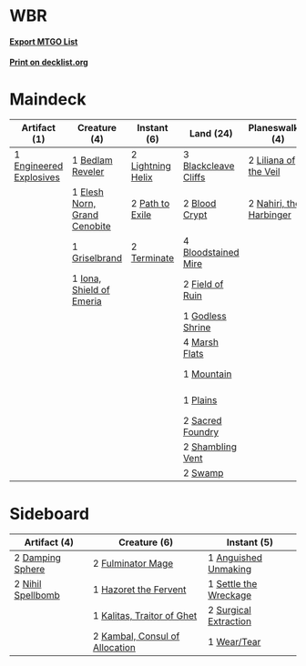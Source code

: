 # WBR

#### [Export MTGO List](../collection/WBR/WBR.txt)
#### [Print on decklist.org](http://decklist.org/?deckmain=1%09Anger%20of%20the%20Gods%0A1%09Bedlam%20Reveler%0A3%09Blackcleave%20Cliffs%0A2%09Blood%20Crypt%0A4%09Bloodstained%20Mire%0A3%09Collective%20Brutality%0A1%09Dreadbore%0A1%09Elesh%20Norn,%20Grand%20Cenobite%0A1%09Engineered%20Explosives%0A4%09Faithless%20Looting%0A2%09Field%20of%20Ruin%0A1%09Godless%20Shrine%0A1%09Griselbrand%0A2%09Inquisition%20of%20Kozilek%0A1%09Iona,%20Shield%20of%20Emeria%0A2%09Lightning%20Helix%0A2%09Liliana%20of%20the%20Veil%0A4%09Lingering%20Souls%0A4%09Marsh%20Flats%0A1%09Mountain%0A2%09Nahiri,%20the%20Harbinger%0A2%09Path%20to%20Exile%0A1%09Plains%0A2%09Sacred%20Foundry%0A2%09Shambling%20Vent%0A2%09Swamp%0A2%09Terminate%0A3%09Thoughtseize%0A3%09Unburial%20Rites&deckside=1%09Anguished%20Unmaking%0A2%09Damping%20Sphere%0A2%09Fulminator%20Mage%0A1%09Hazoret%20the%20Fervent%0A1%09Kalitas,%20Traitor%20of%20Ghet%0A2%09Kambal,%20Consul%20of%20Allocation%0A2%09Nihil%20Spellbomb%0A1%09Settle%20the%20Wreckage%0A2%09Surgical%20Extraction%0A1%09Wear/Tear)
# Maindeck

|                                          Artifact (1)                                           |                                             Creature (4)                                              |                                        Instant (6)                                         |                                           Land (24)                                           |                                         Planeswalker (4)                                         |                                           Sorcery (21)                                            |
|-------------------------------------------------------------------------------------------------|-------------------------------------------------------------------------------------------------------|--------------------------------------------------------------------------------------------|-----------------------------------------------------------------------------------------------|--------------------------------------------------------------------------------------------------|---------------------------------------------------------------------------------------------------|
|1 [Engineered Explosives](http://gatherer.wizards.com/Pages/Card/Details.aspx?multiverseid=50139)|1 [Bedlam Reveler](http://gatherer.wizards.com/Pages/Card/Details.aspx?multiverseid=414415)            |2 [Lightning Helix](http://gatherer.wizards.com/Pages/Card/Details.aspx?multiverseid=249386)|3 [Blackcleave Cliffs](http://gatherer.wizards.com/Pages/Card/Details.aspx?multiverseid=209401)|2 [Liliana of the Veil](http://gatherer.wizards.com/Pages/Card/Details.aspx?multiverseid=235597)  |1 [Anger of the Gods](http://gatherer.wizards.com/Pages/Card/Details.aspx?multiverseid=438682)     |
|                                                                                                 |1 [Elesh Norn, Grand Cenobite](http://gatherer.wizards.com/Pages/Card/Details.aspx?multiverseid=438584)|2 [Path to Exile](http://gatherer.wizards.com/Pages/Card/Details.aspx?multiverseid=220511)  |2 [Blood Crypt](http://gatherer.wizards.com/Pages/Card/Details.aspx?multiverseid=97102)        |2 [Nahiri, the Harbinger](http://gatherer.wizards.com/Pages/Card/Details.aspx?multiverseid=410012)|3 [Collective Brutality](http://gatherer.wizards.com/Pages/Card/Details.aspx?multiverseid=414380)  |
|                                                                                                 |1 [Griselbrand](http://gatherer.wizards.com/Pages/Card/Details.aspx?multiverseid=239995)               |2 [Terminate](http://gatherer.wizards.com/Pages/Card/Details.aspx?multiverseid=176449)      |4 [Bloodstained Mire](http://gatherer.wizards.com/Pages/Card/Details.aspx?multiverseid=405094) |                                                                                                  |1 [Dreadbore](http://gatherer.wizards.com/Pages/Card/Details.aspx?multiverseid=430622)             |
|                                                                                                 |1 [Iona, Shield of Emeria](http://gatherer.wizards.com/Pages/Card/Details.aspx?multiverseid=397800)    |                                                                                            |2 [Field of Ruin](http://gatherer.wizards.com/Pages/Card/Details.aspx?multiverseid=435415)     |                                                                                                  |4 [Faithless Looting](http://gatherer.wizards.com/Pages/Card/Details.aspx?multiverseid=389512)     |
|                                                                                                 |                                                                                                       |                                                                                            |1 [Godless Shrine](http://gatherer.wizards.com/Pages/Card/Details.aspx?multiverseid=405099)    |                                                                                                  |2 [Inquisition of Kozilek](http://gatherer.wizards.com/Pages/Card/Details.aspx?multiverseid=416897)|
|                                                                                                 |                                                                                                       |                                                                                            |4 [Marsh Flats](http://gatherer.wizards.com/Pages/Card/Details.aspx?multiverseid=405101)       |                                                                                                  |4 [Lingering Souls](http://gatherer.wizards.com/Pages/Card/Details.aspx?multiverseid=368485)       |
|                                                                                                 |                                                                                                       |                                                                                            |1 [Mountain](http://gatherer.wizards.com/Pages/Card/Details.aspx?multiverseid=439859)          |                                                                                                  |3 [Thoughtseize](http://gatherer.wizards.com/Pages/Card/Details.aspx?multiverseid=438676)          |
|                                                                                                 |                                                                                                       |                                                                                            |1 [Plains](http://gatherer.wizards.com/Pages/Card/Details.aspx?multiverseid=439856)            |                                                                                                  |3 [Unburial Rites](http://gatherer.wizards.com/Pages/Card/Details.aspx?multiverseid=227087)        |
|                                                                                                 |                                                                                                       |                                                                                            |2 [Sacred Foundry](http://gatherer.wizards.com/Pages/Card/Details.aspx?multiverseid=405106)    |                                                                                                  |                                                                                                   |
|                                                                                                 |                                                                                                       |                                                                                            |2 [Shambling Vent](http://gatherer.wizards.com/Pages/Card/Details.aspx?multiverseid=402031)    |                                                                                                  |                                                                                                   |
|                                                                                                 |                                                                                                       |                                                                                            |2 [Swamp](http://gatherer.wizards.com/Pages/Card/Details.aspx?multiverseid=439858)             |                                                                                                  |                                                                                                   |


# Sideboard

|                                        Artifact (4)                                        |                                              Creature (6)                                               |                                          Instant (5)                                           |
|--------------------------------------------------------------------------------------------|---------------------------------------------------------------------------------------------------------|------------------------------------------------------------------------------------------------|
|2 [Damping Sphere](http://gatherer.wizards.com/Pages/Card/Details.aspx?multiverseid=443101) |2 [Fulminator Mage](http://gatherer.wizards.com/Pages/Card/Details.aspx?multiverseid=397686)             |1 [Anguished Unmaking](http://gatherer.wizards.com/Pages/Card/Details.aspx?multiverseid=410006) |
|2 [Nihil Spellbomb](http://gatherer.wizards.com/Pages/Card/Details.aspx?multiverseid=442215)|1 [Hazoret the Fervent](http://gatherer.wizards.com/Pages/Card/Details.aspx?multiverseid=426838)         |1 [Settle the Wreckage](http://gatherer.wizards.com/Pages/Card/Details.aspx?multiverseid=435186)|
|                                                                                            |1 [Kalitas, Traitor of Ghet](http://gatherer.wizards.com/Pages/Card/Details.aspx?multiverseid=407596)    |2 [Surgical Extraction](http://gatherer.wizards.com/Pages/Card/Details.aspx?multiverseid=397706)|
|                                                                                            |2 [Kambal, Consul of Allocation](http://gatherer.wizards.com/Pages/Card/Details.aspx?multiverseid=417756)|1 [Wear/Tear](http://gatherer.wizards.com/Pages/Card/Details.aspx?multiverseid=368950)          |

